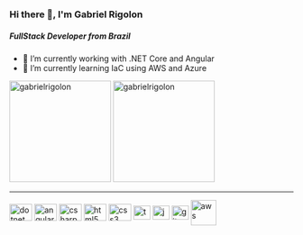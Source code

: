 ### Hi there 👋, I'm Gabriel Rigolon
<h5 align="left">FullStack Developer from Brazil</h5>

- 💼 I’m currently working with .NET Core and Angular
- 🌱 I’m currently learning IaC using AWS and Azure

<div>
  <img height="180em" src="https://github-readme-stats.vercel.app/api?username=gabrielrigolon&show_icons=true&theme=dark&include_all_commits=true&count_private=true" alt="gabrielrigolon" />
  <img height="180em" src="https://github-readme-stats.vercel.app/api/top-langs?username=gabrielrigolon&layout=compact&langs_count=16&theme=dark" alt="gabrielrigolon" />
<div>
  
***
  
<div style="display: inline_block">
  
  <img align="center" src="https://cdn.jsdelivr.net/gh/devicons/devicon/icons/dotnetcore/dotnetcore-original.svg" alt="dotnet" width="40" height="30"/> 
  <img align="center" src="https://cdn.jsdelivr.net/gh/devicons/devicon/icons/angularjs/angularjs-plain.svg" alt="angular" width="40" height="30"/>
  
  <img align="center" src="https://cdn.jsdelivr.net/gh/devicons/devicon/icons/csharp/csharp-plain.svg" alt="csharp" width="40" height="30"/>
  
  <img align="center" src="https://cdn.jsdelivr.net/gh/devicons/devicon/icons/html5/html5-plain-wordmark.svg" alt="html5" width="40" height="30"/>
  <img align="center" src="https://cdn.jsdelivr.net/gh/devicons/devicon/icons/css3/css3-plain-wordmark.svg" alt="css3" width="40" height="30"/> 
  <img align="center" src="https://cdn.jsdelivr.net/gh/devicons/devicon/icons/typescript/typescript-plain.svg" alt="ts" width="30" height="25"/>
 
  <img align="center" src="https://cdn.jsdelivr.net/gh/devicons/devicon/icons/javascript/javascript-plain.svg" alt="js" width="30" height="25"/>

  <img align="center" src="https://www.vectorlogo.zone/logos/git-scm/git-scm-icon.svg" alt="git" width="30" height="25"/>
  <img align="center" src="https://cdn.jsdelivr.net/gh/devicons/devicon/icons/amazonwebservices/amazonwebservices-plain-wordmark.svg" alt="aws" width="45" height="45"/>
</div>
  
<!--
**gabrielrigolon/gabrielrigolon** is a ✨ _special_ ✨ repository because its `README.md` (this file) appears on your GitHub profile.

Here are some ideas to get you started:

- 🔭 I’m currently working on ...
- 🌱 I’m currently learning ...
- 👯 I’m looking to collaborate on ...
- 🤔 I’m looking for help with ...
- 💬 Ask me about ...
- 📫 How to reach me: ...
- 😄 Pronouns: ...
- ⚡ Fun fact: ...
-->
